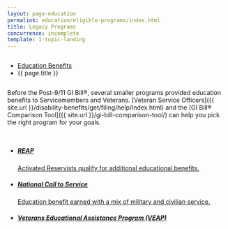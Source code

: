 ```yaml
---
layout: page-education
permalink: education/eligible-programs/index.html
title: Legacy Programs
concurrence: incomplete
template: 1-topic-landing
---
```


<div class="splash" markdown="0">
<div class="row" markdown="0">
<div class="small-12 columns" markdown="0">

<ul class="breadcrumbs" role="menubar" aria-label="Primary">
<li class="parent"><a href="{{ site.url }}/education/">Education Benefits</a></li>
<li class="active">{{ page.title }}</li>
</ul>

</div>
</div>
</div>

<div class="main" role="main" markdown="0">

<div class="section one" markdown="0">
<div class="primary" markdown="0">
<div class="row" markdown="0">
<div class="small-12 columns" markdown="1">

Before the Post-9/11 GI Bill®, several smaller programs provided education benefits to Servicemembers and Veterans. [Veteran Service Officers]({{ site.url }}/disability-benefits/get/filing/help/index.html) and the [GI Bill® Comparison Tool]({{ site.url }}/gi-bill-comparison-tool/) can help you pick the right program for your goals.

</div>
</div>
</div>

<div class="navigation">
  <div class="row">
    <div class="small-12 columns">
          <ul class="small-block-grid-1 medium-block-grid-3 cards small">
            <li>
              <a href="{{ site.url }}/education/eligible-programs/reap/">
                <h5>REAP</h5>
                <span>Activated Reservists qualify for additional educational benefits.</span>
              </a>
            </li>
            <li>
              <a href="{{ site.url }}/education/eligible-programs/call-to-service/">
                <h5>National Call to Service</h5>
                <span>Education benefit earned with a mix of military and civilian service.</span>
              </a>
            </li>
            <li>
              <a href="{{ site.url }}/education/eligible-programs/veap/">
                <h5>Veterans Educational Assistance Program (VEAP)</h5>
              </a>
            </li>
          </ul>
        </div>
      </div>
</div>

</div>
